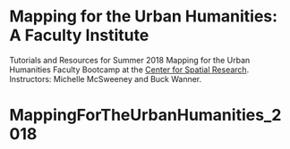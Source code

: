 # Mapping for the Urban Humanities: A Faculty Institute

Tutorials and Resources for Summer 2018 Mapping for the Urban Humanities Faculty Bootcamp at the [Center for Spatial Research](http://c4sr.columbia.edu). 
Instructors: Michelle McSweeney and Buck Wanner.



# MappingForTheUrbanHumanities_2018
